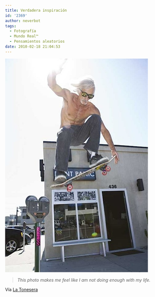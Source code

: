 ```yaml
---
title: Verdadera inspiración
id: '2369'
author: neverbot
tags:
  - Fotografía
  - Mundo Real™
  - Pensamientos aleatorios
date: 2010-02-18 21:04:53
---
```


![201002182103.jpg](./verdadera-inspiracion/201002182103.jpg)

> _This photo makes me feel like I am not doing enough with my life._  

Vía [La Tonesera](http://johntones.tumblr.com/post/395362875/la-foto-mas-inspiradora-que-he-visto-en-meses)